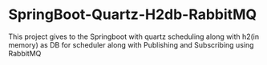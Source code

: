 # SpringBoot-Quartz-H2db-RabbitMQ
This project gives to the Springboot with quartz scheduling along with h2(in memory) as DB  for scheduler  along with Publishing and Subscribing using RabbitMQ

